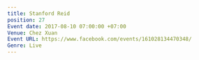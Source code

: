 ```yaml
---
title: Stanford Reid
position: 27
Event date: 2017-08-10 07:00:00 +07:00
Venue: Chez Xuan
Event URL: https://www.facebook.com/events/161028134470348/
Genre: Live
---
```


